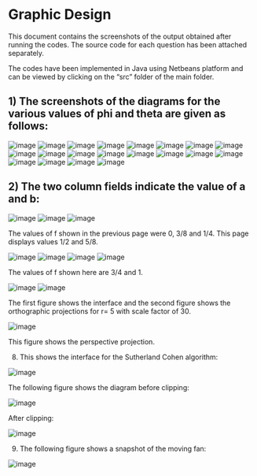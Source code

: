 # Graphic Design

This document contains the screenshots of the output obtained after running the codes. The source code for each question has been attached separately. 

The codes have been implemented in Java using Netbeans platform and can be viewed by clicking on the “src” folder of the main folder.

## 1)	The screenshots of the diagrams for the various values of phi and theta are given as follows:
 ![image](https://user-images.githubusercontent.com/63841770/86948223-7614f300-c16a-11ea-8f4d-22272bf96bd8.png)
![image](https://user-images.githubusercontent.com/63841770/86948237-79a87a00-c16a-11ea-97c8-b0cd271329fe.png)
![image](https://user-images.githubusercontent.com/63841770/86948261-7f9e5b00-c16a-11ea-9f16-6df1b11cd6be.png)
![image](https://user-images.githubusercontent.com/63841770/86948305-8f1da400-c16a-11ea-9be9-431ae3e8fe9e.png)
![image](https://user-images.githubusercontent.com/63841770/86948339-99d83900-c16a-11ea-83ef-c453a931d173.png)
![image](https://user-images.githubusercontent.com/63841770/86948348-9e9ced00-c16a-11ea-952e-1c880397dbb6.png)
![image](https://user-images.githubusercontent.com/63841770/86948359-a492ce00-c16a-11ea-838d-536c80ffd486.png)
![image](https://user-images.githubusercontent.com/63841770/86948371-a9578200-c16a-11ea-953d-d0f808924180.png)
![image](https://user-images.githubusercontent.com/63841770/86948386-aeb4cc80-c16a-11ea-999f-1f0203ca8762.png)
![image](https://user-images.githubusercontent.com/63841770/86948394-b2e0ea00-c16a-11ea-9798-170102f9ecc0.png)
![image](https://user-images.githubusercontent.com/63841770/86948410-b6747100-c16a-11ea-9c37-b22a56758df2.png)
![image](https://user-images.githubusercontent.com/63841770/86948431-be341580-c16a-11ea-8cca-88affc1bfe59.png)
![image](https://user-images.githubusercontent.com/63841770/86948441-c3916000-c16a-11ea-9d67-4ddbfbbcee97.png)
![image](https://user-images.githubusercontent.com/63841770/86948455-c8eeaa80-c16a-11ea-9992-51baf17fd19b.png)
![image](https://user-images.githubusercontent.com/63841770/86948467-cd1ac800-c16a-11ea-9e8d-7e7e8a420de9.png)
![image](https://user-images.githubusercontent.com/63841770/86948479-d310a900-c16a-11ea-82c5-915ccd3fb859.png)
![image](https://user-images.githubusercontent.com/63841770/86948500-d86df380-c16a-11ea-8751-15c4a48f7386.png)
![image](https://user-images.githubusercontent.com/63841770/86948514-de63d480-c16a-11ea-9134-7553bc2c4240.png)
![image](https://user-images.githubusercontent.com/63841770/86948540-e6bc0f80-c16a-11ea-8b72-d2812c7d5459.png)
![image](https://user-images.githubusercontent.com/63841770/86948568-ee7bb400-c16a-11ea-97a3-dafc65a82317.png)

## 2)	The two column fields indicate the value of a and b:
 
 
![image](https://user-images.githubusercontent.com/63841770/86948711-2c78d800-c16b-11ea-8c01-e7120e8a0424.png)
![image](https://user-images.githubusercontent.com/63841770/86948717-2edb3200-c16b-11ea-80bd-dc19c0c899db.png)
![image](https://user-images.githubusercontent.com/63841770/86948728-326eb900-c16b-11ea-9db5-1b5fb5a1bece.png)

The values of f shown in the previous page were 0, 3/8 and 1/4. This page displays values 1/2 and 5/8.

 
![image](https://user-images.githubusercontent.com/63841770/86949429-40710980-c16c-11ea-8c53-a3867ef0e488.png)
![image](https://user-images.githubusercontent.com/63841770/86949443-449d2700-c16c-11ea-9eed-7666853fe204.png)
![image](https://user-images.githubusercontent.com/63841770/86949456-48c94480-c16c-11ea-8c18-06a4961ae1e1.png)
![image](https://user-images.githubusercontent.com/63841770/86949465-4c5ccb80-c16c-11ea-930c-2f62d702687d.png)

The values of f shown here are 3/4 and 1.

![image](https://user-images.githubusercontent.com/63841770/86949797-d016b800-c16c-11ea-8fa7-a25b15ac6e74.png)
![image](https://user-images.githubusercontent.com/63841770/86949812-d6a52f80-c16c-11ea-9ae5-29ec7fb70f28.png)

 
The first figure shows the interface and the second figure shows the orthographic projections for r= 5 with scale factor of 30.
 
![image](https://user-images.githubusercontent.com/63841770/86949871-f177a400-c16c-11ea-8f92-19ef2108fd90.png)

This figure shows the perspective projection.

8) This shows the interface for the Sutherland Cohen algorithm:

![image](https://user-images.githubusercontent.com/63841770/86949916-06543780-c16d-11ea-899d-950d2a15317d.png)
 
The following figure shows the diagram before clipping:

 ![image](https://user-images.githubusercontent.com/63841770/86949922-08b69180-c16d-11ea-8579-21df4e332fdb.png)

After clipping:

![image](https://user-images.githubusercontent.com/63841770/86949931-0d7b4580-c16d-11ea-93f1-b9d4bc8ce019.png)

9) The following figure shows a snapshot of the moving fan:

 ![image](https://user-images.githubusercontent.com/63841770/86949945-1409bd00-c16d-11ea-9ba0-d6303ca8f235.png)
 
